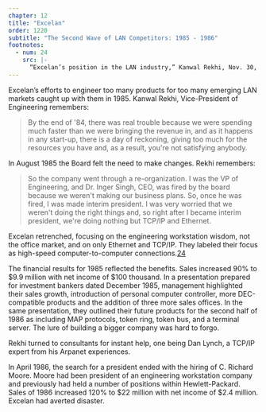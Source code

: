 ```yaml
---
chapter: 12
title: "Excelan"
order: 1220
subtitle: "The Second Wave of LAN Competitors: 1985 - 1986"
footnotes:
  - num: 24
    src: |-
      “Excelan’s position in the LAN industry,” Kanwal Rekhi, Nov. 30, 1985 
---
```


Excelan’s efforts to engineer too many products for too many emerging LAN markets caught up with them in 1985. Kanwal Rekhi, Vice-President of Engineering remembers:

>By the end of '84, there was real trouble because we were spending much faster than we were bringing the revenue in, and as it happens in any start-up, there is a day of reckoning, giving too much for the resources you have and, as a result, you're not satisfying anybody.

In August 1985 the Board felt the need to make changes. Rekhi remembers:

>So the company went through a re-organization. I was the VP of Engineering, and Dr. Inger Singh, CEO, was fired by the board because we weren't making our business plans. So, once he was fired, I was made interim president. I was very worried that we weren't doing the right things and, so right after I became interim president, we're doing nothing but TCP/IP and Ethernet.

Excelan retrenched, focusing on the engineering workstation wisdom, not the office market, and on only Ethernet and TCP/IP. They labeled their focus as high-speed computer-to-computer connections.<a name="fnloc24" href="#fn24">24</a>

The financial results for 1985 reflected the benefits. Sales increased 90% to $9.9 million with net income of $100 thousand. In a presentation prepared for investment bankers dated December 1985, management highlighted their sales growth, introduction of personal computer controller, more DEC-compatible products and the addition of three more sales offices. In the same presentation, they outlined their future products for the second half of 1986 as including MAP protocols, token ring, token bus, and a terminal server. The lure of building a bigger company was hard to forgo.

Rekhi turned to consultants for instant help, one being Dan Lynch, a TCP/IP expert from his Arpanet experiences.

In April 1986, the search for a president ended with the hiring of C. Richard Moore. Moore had been president of an engineering workstation company and previously had held a number of positions within Hewlett-Packard. Sales of 1986 increased 120% to $22 million with net income of $2.4 million. Excelan had averted disaster.
